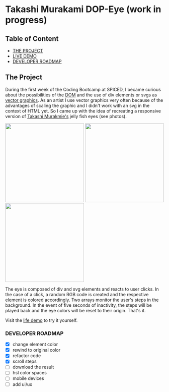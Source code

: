 # Takashi Murakami DOP-Eye (work in progress)

## Table of Content

-   [THE PROJECT](#the-project)
-   [LIVE DEMO](#live-demo)
-   [DEVELOPER ROADMAP](#roadmap)

## The Project <a name="the-project"></a>

During the first week of the Coding Bootcamp at SPICED, I became curious about the possibilities of the [DOM](https://en.wikipedia.org/wiki/Document_Object_Model) and the use of div elements or svgs as [vector graphics](https://en.wikipedia.org/wiki/Vector_graphics). As an artist I use vector graphics very often because of the advantages of scaling the graphic and I didn't work with an svg in the context of HTML yet. So I came up with the idea of ​​recreating a responsive version of [Takashi Murakmie's](https://en.wikipedia.org/wiki/Takashi_Murakami) jelly fish eyes (see photos).

<img src="https://fineartmultiple.de/media/product/6f4/jellyfish-eyes-tmu-43-1501160216-300-dbd.jpg" width="250"> <img src="https://d16kd6gzalkogb.cloudfront.net/__sized__/auction_artwork_images/Takashi-Murakami-Jellyfish-Eyes-Painting-2000-thumbnail_webp-9999x9999.webp" width="250"> <img src="https://www.kollerauktionen.ch/CatCache/catcache.3/pictures/446492/446492_m_1.jpg" width="250">

The eye is composed of div and svg elements and reacts to user clicks. In the case of a click, a random RGB code is created and the respective element is colored accordingly. Two arrays monitor the user's steps in the background. In the event of five seconds of inactivity, the steps will be played back and the eye colors will be reset to their origin. That's it.

<a name="live-demo"></a>
Visit the [life demo](https://codepen.io/sirpixiejerry/pen/eYVXRLW) to try it yourself.

### DEVELOPER ROADMAP <a name="roadmap"></a>

-   [x] change element color
-   [x] rewind to original color
-   [x] refactor code
-   [x] scroll steps
-   [ ] download the result
-   [ ] hsl color spaces
-   [ ] mobile devices
-   [ ] add ui/ux
